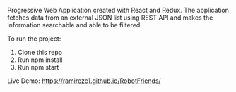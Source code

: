 Progressive Web Application created with React and Redux. The application fetches data from an external JSON list using REST API and makes the information searchable and able to be filtered.

To run the project:
1. Clone this repo
2. Run npm install
3. Run npm start

Live Demo: https://ramirezc1.github.io/RobotFriends/
